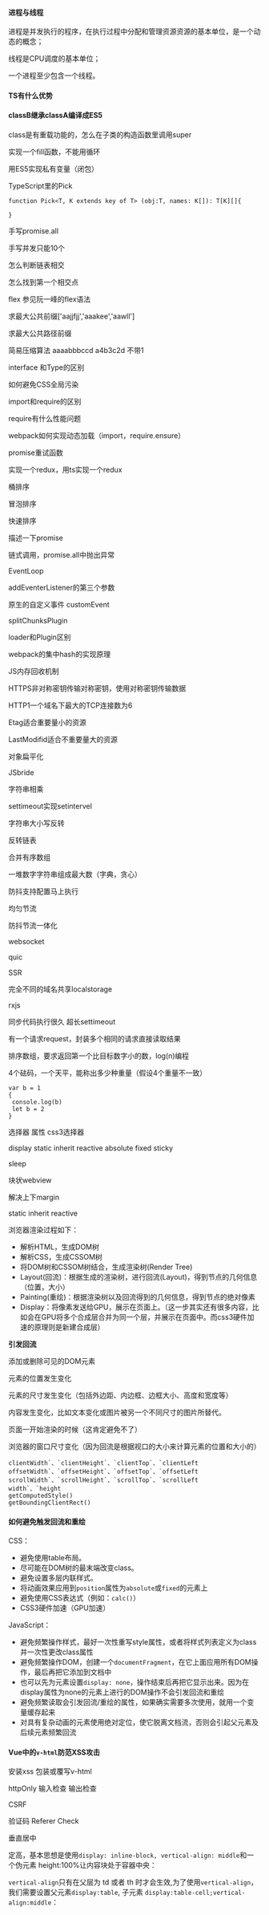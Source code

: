 #### 进程与线程

进程是并发执行的程序，在执行过程中分配和管理资源资源的基本单位，是一个动态的概念；

线程是CPU调度的基本单位；

一个进程至少包含一个线程。

#### TS有什么优势

#### classB继承classA编译成ES5

class是有重载功能的，怎么在子类的构造函数里调用super

实现一个fill函数，不能用循环

用ES5实现私有变量（闭包）

TypeScript里的Pick

```
function Pick<T, K extends key of T> (obj:T, names: K[]): T[K][]{
    
}
```

手写promise.all

手写并发只能10个

怎么判断链表相交

怎么找到第一个相交点

flex 参见阮一峰的flex语法

求最大公共前缀['aajjfjj','aaakee','aawll']

求最大公共路径前缀

简易压缩算法   aaaabbbccd  a4b3c2d  不带1

interface 和Type的区别

如何避免CSS全局污染

import和require的区别

require有什么性能问题

webpack如何实现动态加载（import，require.ensure）

promise重试函数

实现一个redux，用ts实现一个redux

桶排序 

冒泡排序

快速排序

描述一下promise

链式调用，promise.all中抛出异常

EventLoop

addEventerListener的第三个参数

原生的自定义事件 customEvent

splitChunksPlugin

loader和Plugin区别

webpack的集中hash的实现原理

JS内存回收机制

HTTPS非对称密钥传输对称密钥，使用对称密钥传输数据

HTTP1一个域名下最大的TCP连接数为6

Etag适合重要量小的资源

LastModifid适合不重要量大的资源

对象扁平化

JSbride

字符串相乘

settimeout实现setintervel

字符串大小写反转

反转链表

合并有序数组

一堆数字字符串组成最大数（字典，贪心）

防抖支持配置马上执行

均匀节流

防抖节流一体化

websocket

quic

SSR

完全不同的域名共享localstorage

rxjs

同步代码执行很久 超长settimeout

有一个请求request，封装多个相同的请求直接读取结果

排序数组，要求返回第一个比目标数字小的数，log(n)编程

4个砝码，一个天平，能称出多少种重量（假设4个重量不一致）



```
var b = 1 
{
 console.log(b)
 let b = 2
}
```

选择器  属性 css3选择器

display  static inherit reactive absolute  fixed sticky

sleep

块状webview

解决上下margin

static inherit reactive 

浏览器渲染过程如下：

- 解析HTML，生成DOM树
- 解析CSS，生成CSSOM树
- 将DOM树和CSSOM树结合，生成渲染树(Render Tree)
- Layout(回流)：根据生成的渲染树，进行回流(Layout)，得到节点的几何信息（位置，大小）
- Painting(重绘)：根据渲染树以及回流得到的几何信息，得到节点的绝对像素
- Display：将像素发送给GPU，展示在页面上。（这一步其实还有很多内容，比如会在GPU将多个合成层合并为同一个层，并展示在页面中。而css3硬件加速的原理则是新建合成层）

**引发回流** 

添加或删除可见的DOM元素

元素的位置发生变化

元素的尺寸发生变化（包括外边距、内边框、边框大小、高度和宽度等）

内容发生变化，比如文本变化或图片被另一个不同尺寸的图片所替代。

页面一开始渲染的时候（这肯定避免不了）

浏览器的窗口尺寸变化（因为回流是根据视口的大小来计算元素的位置和大小的）

```
clientWidth`、`clientHeight`、`clientTop`、`clientLeft
offsetWidth`、`offsetHeight`、`offsetTop`、`offsetLeft
scrollWidth`、`scrollHeight`、`scrollTop`、`scrollLeft
width`、`height
getComputedStyle()
getBoundingClientRect()
```

#### 如何避免触发回流和重绘

CSS：

- 避免使用table布局。
- 尽可能在DOM树的最末端改变class。
- 避免设置多层内联样式。
- 将动画效果应用到`position`属性为`absolute`或`fixed`的元素上
- 避免使用CSS表达式（例如：`calc()`）
- CSS3硬件加速（GPU加速）

JavaScript：

- 避免频繁操作样式，最好一次性重写style属性，或者将样式列表定义为class并一次性更改class属性
- 避免频繁操作DOM，创建一个`documentFragment`，在它上面应用所有DOM操作，最后再把它添加到文档中
- 也可以先为元素设置`display: none`，操作结束后再把它显示出来。因为在display属性为none的元素上进行的DOM操作不会引发回流和重绘
- 避免频繁读取会引发回流/重绘的属性，如果确实需要多次使用，就用一个变量缓存起来
- 对具有复杂动画的元素使用绝对定位，使它脱离文档流，否则会引起父元素及后续元素频繁回流

#### Vue中的`v-html`防范XSS攻击

安装xss  包装或覆写v-html

httpOnly  输入检查  输出检查   

CSRF 

验证码  Referer Check

垂直居中

定高，基本思想是使用`display: inline-block, vertical-align: middle`和一个伪元素 height:100%让内容块处于容器中央：

`vertical-align`只有在父层为 td 或者 th 时才会生效,为了使用`vertical-align`，我们需要设置父元素`display:table`, 子元素 `display:table-cell;vertical-align:middle`：